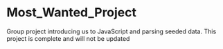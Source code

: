 # Most_Wanted_Project
Group project introducing us to JavaScript and parsing seeded data.
This project is complete and will not be updated
